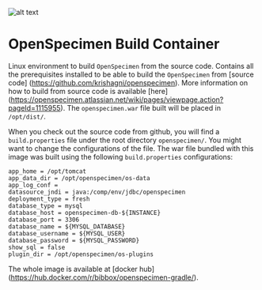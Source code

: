 ![alt text](http://bibbox.org/image/layout_set_logo?img_id=99523&t=1466419185262 "Logo BiBBoX")
# OpenSpecimen Build Container

Linux environment to build `OpenSpecimen` from the source code.
Contains all the prerequisites installed to be able to build the `OpenSpecimen` from [source code] (https://github.com/krishagni/openspecimen).
More information on how to build from source code is available [here] (https://openspecimen.atlassian.net/wiki/pages/viewpage.action?pageId=1115955).
The `openspecimen.war` file built will be placed in `/opt/dist/`. 

When you check out the source code from github, you will find a `build.properties` file under the root directory `openspecimen/`. You might want to change 
the configurations of the file. The war file bundled with this image was built using the following `build.properties` configurations:

    app_home = /opt/tomcat
    app_data_dir = /opt/openspecimen/os-data
    app_log_conf =
	datasource_jndi = java:/comp/env/jdbc/openspecimen
	deployment_type = fresh
	database_type = mysql
	database_host = openspecimen-db-${INSTANCE}
	database_port = 3306
	database_name = ${MYSQL_DATABASE}
	database_username = ${MYSQL_USER}
	database_password = ${MYSQL_PASSWORD}
	show_sql = false
	plugin_dir = /opt/openspecimen/os-plugins

The whole image is available at [docker hub] (https://hub.docker.com/r/bibbox/openspecimen-gradle/).